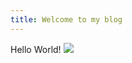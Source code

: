 ```yaml
---
title: Welcome to my blog
---
```


Hello World!
<img src="https://www.google.com/url?sa=i&url=https%3A%2F%2Fwww.goodhousekeeping.com%2Flife%2Fpets%2Fg4531%2Fcutest-dog-breeds%2F&psig=AOvVaw0LWFUiVBpOxXUDyWukc966&ust=1672895687986000&source=images&cd=vfe&ved=0CA8QjRxqFwoTCMjbpJyUrfwCFQAAAAAdAAAAABAE">
